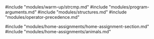 #include "modules/warm-up/strcmp.md"
#include "modules/program-arguments.md"
#include "modules/structures.md"
#include "modules/operator-precedence.md"

#include "modules/home-assignments/home-assignment-section.md"
#include "modules/home-assignments/animals.md"
